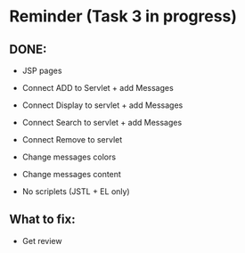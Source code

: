 # Reminder (Task 3 in progress)

## DONE:

- JSP pages

- Connect ADD to Servlet + add Messages

- Connect Display to servlet + add Messages

- Connect Search to servlet + add Messages

- Connect Remove to servlet

- Change messages colors

- Change messages content

- No scriplets (JSTL + EL only)


## What to fix:

- Get review
